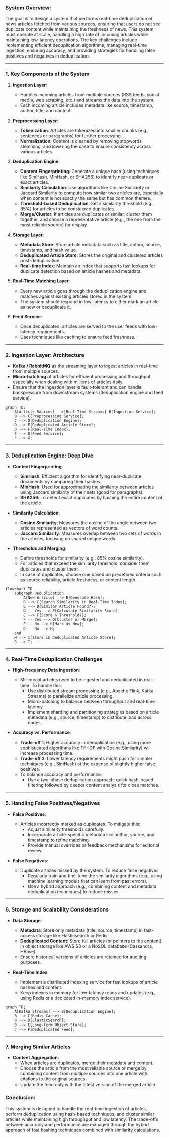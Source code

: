 ### **System Overview:**

The goal is to design a system that performs real-time deduplication of news articles fetched from various sources, ensuring that users do not see duplicate content while maintaining the freshness of news. This system must operate at scale, handling a high rate of incoming articles while maintaining low-latency operations. The key challenges include implementing efficient deduplication algorithms, managing real-time ingestion, ensuring accuracy, and providing strategies for handling false positives and negatives in deduplication.

---

### **1. Key Components of the System**

1. **Ingestion Layer**:
    - Handles incoming articles from multiple sources (RSS feeds, social media, web scraping, etc.) and streams the data into the system.
    - Each incoming article includes metadata like source, timestamp, author, title, and content.

2. **Preprocessing Layer**:
    - **Tokenization**: Articles are tokenized into smaller chunks (e.g., sentences or paragraphs) for further processing.
    - **Normalization**: Content is cleaned by removing stopwords, stemming, and lowering the case to ensure consistency across various articles.

3. **Deduplication Engine**:
    - **Content Fingerprinting**: Generate a unique hash (using techniques like SimHash, MinHash, or SHA256) to identify near-duplicate or exact articles.
    - **Similarity Calculation**: Use algorithms like Cosine Similarity or Jaccard Similarity to compute how similar two articles are, especially when content is not exactly the same but has common themes.
    - **Threshold-based Deduplication**: Set a similarity threshold (e.g., 85%) for articles to be considered duplicates.
    - **Merge/Cluster**: If articles are duplicates or similar, cluster them together, and choose a representative article (e.g., the one from the most reliable source) for display.

4. **Storage Layer**:
    - **Metadata Store**: Store article metadata such as title, author, source, timestamp, and hash value.
    - **Deduplicated Article Store**: Stores the original and clustered articles post-deduplication.
    - **Real-time Index**: Maintain an index that supports fast lookups for duplicate detection based on article hashes and metadata.
    
5. **Real-Time Matching Layer**:
    - Every new article goes through the deduplication engine and matches against existing articles stored in the system.
    - The system should respond in low-latency to either mark an article as new or deduplicate it.

6. **Feed Service**:
    - Once deduplicated, articles are served to the user feeds with low-latency requirements.
    - Uses techniques like caching to ensure feed freshness.

---

### **2. Ingestion Layer: Architecture**

- **Kafka / RabbitMQ** as the streaming layer to ingest articles in real-time from multiple sources.
- **Micro-batching** of articles for efficient processing and throughput, especially when dealing with millions of articles daily.
- Ensure that the ingestion layer is fault-tolerant and can handle backpressure from downstream systems (deduplication engine and feed service).

```mermaid
graph TD;
    A[Article Sources] -->|Real-Time Streams| B[Ingestion Service];
    B --> C[Preprocessing Service];
    C --> D[Deduplication Engine];
    D --> E[Deduplicated Article Store];
    D --> F[Real-Time Index];
    E --> G[Feed Service];
    F --> G;
```

---

### **3. Deduplication Engine: Deep Dive**

- **Content Fingerprinting**:
    - **SimHash**: Efficient algorithm for identifying near-duplicate documents by comparing their hashes.
    - **MinHash**: Used for approximating the similarity between articles using Jaccard similarity of their sets (good for paragraphs).
    - **SHA256**: To detect exact duplicates by hashing the entire content of the article.

- **Similarity Calculation**:
    - **Cosine Similarity**: Measures the cosine of the angle between two articles represented as vectors of word counts.
    - **Jaccard Similarity**: Measures overlap between two sets of words in the articles, focusing on shared unique words.

- **Thresholds and Merging**:
    - Define thresholds for similarity (e.g., 85% cosine similarity).
    - For articles that exceed the similarity threshold, consider them duplicates and cluster them.
    - In case of duplicates, choose one based on predefined criteria such as source reliability, article freshness, or content length.

```mermaid
flowchart TD
    subgraph Deduplication
        A[New Article] --> B[Generate Hash];
        B --> C[Search Similarity in Real-Time Index];
        C --> D{Similar Article Found?};
        D -- Yes --> E[Calculate Similarity Score];
        E --> F{Score > Threshold?};
        F -- Yes --> G[Cluster or Merge];
        F -- No --> H[Mark as New];
        D -- No --> H;
    end
    H --> I[Store in Deduplicated Article Store];
    G --> I;
```

---

### **4. Real-Time Deduplication Challenges**

- **High-frequency Data Ingestion**:
    - Millions of articles need to be ingested and deduplicated in real-time. To handle this:
        - Use distributed stream processing (e.g., Apache Flink, Kafka Streams) to parallelize article processing.
        - Micro-batching to balance between throughput and real-time latency.
        - Implement sharding and partitioning strategies based on article metadata (e.g., source, timestamp) to distribute load across nodes.

- **Accuracy vs. Performance**:
    - **Trade-off 1**: Higher accuracy in deduplication (e.g., using more sophisticated algorithms like TF-IDF with Cosine Similarity) will increase processing time.
    - **Trade-off 2**: Lower latency requirements might push for simpler techniques (e.g., SimHash) at the expense of slightly higher false positives.
    - To balance accuracy and performance:
        - Use a two-phase deduplication approach: quick hash-based filtering followed by deeper content analysis for close matches.

---

### **5. Handling False Positives/Negatives**

- **False Positives**:
    - Articles incorrectly marked as duplicates. To mitigate this:
        - Adjust similarity thresholds carefully.
        - Incorporate article-specific metadata like author, source, and timestamp to refine matching.
        - Provide manual overrides or feedback mechanisms for editorial review.

- **False Negatives**:
    - Duplicate articles missed by the system. To reduce false negatives:
        - Regularly train and fine-tune the similarity algorithms (e.g., using machine learning models that can learn from past errors).
        - Use a hybrid approach (e.g., combining content and metadata deduplication techniques) to reduce misses.

---

### **6. Storage and Scalability Considerations**

- **Data Storage**:
    - **Metadata**: Store only metadata (title, source, timestamp) in fast-access storage like Elasticsearch or Redis.
    - **Deduplicated Content**: Store full articles (or pointers to the content) in object storage like AWS S3 or a NoSQL database (Cassandra, HBase).
    - Ensure historical versions of articles are retained for auditing purposes.

- **Real-Time Index**:
    - Implement a distributed indexing service for fast lookups of article hashes and content.
    - Keep indexes in memory for low-latency reads and updates (e.g., using Redis or a dedicated in-memory index service).

```mermaid
graph TD;
    A[Kafka Streams] --> B[Deduplication Engine];
    B --> C[Redis Cache];
    B --> D[ElasticSearch];
    D --> E[Long-Term Object Store];
    C --> F[Deduplicated Feed];
```

---

### **7. Merging Similar Articles**

- **Content Aggregation**:
    - When articles are duplicates, merge their metadata and content.
    - Choose the article from the most reliable source or merge by combining content from multiple sources into one article with citations to the original sources.
    - Update the feed only with the latest version of the merged article.

### **Conclusion**:
This system is designed to handle the real-time ingestion of articles, perform deduplication using hash-based techniques, and cluster similar articles while maintaining high throughput and low latency. The trade-offs between accuracy and performance are managed through the hybrid approach of fast hashing techniques combined with similarity calculations.

